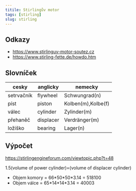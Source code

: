 ```yaml
---
titile: Stirlingův motor
tags: [stirling]
slug: stirling
---
```


## Odkazy
* <https://www.stirlinguv-motor-soutez.cz>
* <https://www.stirling-fette.de/howdo.htm>

## Slovníček

|cesky|anglicky|nemecky|
|---|---|---|
|setrvačník|flywheel|Schwungrad(n)|
|píst|piston|Kolben(m),Kolbe(f)|
|válec|cylinder|Zylinder(m)|
|přehaněč|displacer|Verdränger(m)|
|ložiško|bearing|Lager(n)|


## Výpočet

<https://stirlingengineforum.com/viewtopic.php?t=48>

1.5(volume of power cylinder)=(volume of displacer cylinder)

* Objem komory = 66\*50\*50\*3.14 = 518100
* Objem válce = 65\*14\*14\*3.14 = 40003


